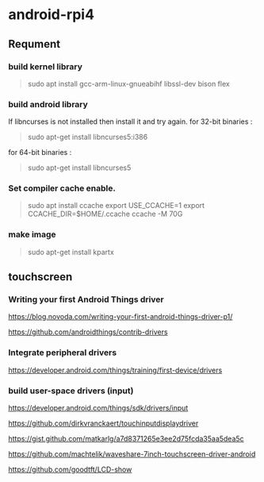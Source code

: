 # android-rpi4


## Requment
### build kernel library
> sudo apt install gcc-arm-linux-gnueabihf libssl-dev bison flex

### build android library
If libncurses is not installed then install it and try again.
for 32-bit binaries : 
> sudo apt-get install libncurses5:i386

for 64-bit binaries : 
> sudo apt-get install libncurses5


### Set compiler cache enable.

> sudo apt install ccache
export USE_CCACHE=1
export CCACHE_DIR=$HOME/.ccache
ccache -M 70G


### make image 
> sudo apt-get install kpartx



## touchscreen

### Writing your first Android Things driver
https://blog.novoda.com/writing-your-first-android-things-driver-p1/

https://github.com/androidthings/contrib-drivers

### Integrate peripheral drivers 
https://developer.android.com/things/training/first-device/drivers

### build user-space drivers (input)
https://developer.android.com/things/sdk/drivers/input


https://github.com/dirkvranckaert/touchinputdisplaydriver


https://gist.github.com/matkarlg/a7d8371265e3ee2d75fcda35aa5dea5c

https://github.com/machtelik/waveshare-7inch-touchscreen-driver-android

https://github.com/goodtft/LCD-show